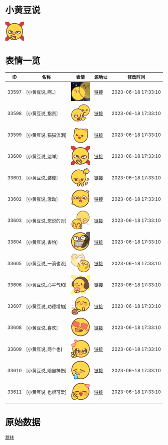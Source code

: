 # 小黄豆说

<img src="./cover.png" height="60" alt="cover" />

# 表情一览

|ID|名称|表情|源地址|修改时间|
|----|----|----|----|----|
|33597|[小黄豆说_啊..]|<img src="./pic/033597_%5B小黄豆说_啊..%5D.png" height="60" alt="啊.."/>|[链接](https://i0.hdslb.com/bfs/garb/f4da4c4eb76f6196e51a95095695967fcd58bd93.png)|2023-06-18 17:33:10|
|33598|[小黄豆说_指责]|<img src="./pic/033598_%5B小黄豆说_指责%5D.png" height="60" alt="指责"/>|[链接](https://i0.hdslb.com/bfs/garb/46c8b747a1648c0ad8eb01712d0515e48e97ae93.png)|2023-06-18 17:33:10|
|33599|[小黄豆说_猫猫流泪]|<img src="./pic/033599_%5B小黄豆说_猫猫流泪%5D.png" height="60" alt="猫猫流泪"/>|[链接](https://i0.hdslb.com/bfs/garb/c98c5fe9866c6d5926b8024e9ab263be662cb53a.png)|2023-06-18 17:33:10|
|33600|[小黄豆说_达咩]|<img src="./pic/033600_%5B小黄豆说_达咩%5D.png" height="60" alt="达咩"/>|[链接](https://i0.hdslb.com/bfs/garb/f165d57d606068360a45e9cd97226c23430430df.png)|2023-06-18 17:33:10|
|33601|[小黄豆说_装傻]|<img src="./pic/033601_%5B小黄豆说_装傻%5D.png" height="60" alt="装傻"/>|[链接](https://i0.hdslb.com/bfs/garb/6d4d9f9eb50ee9057d6e7702d15113709af2b6f7.png)|2023-06-18 17:33:10|
|33602|[小黄豆说_激动]|<img src="./pic/033602_%5B小黄豆说_激动%5D.png" height="60" alt="激动"/>|[链接](https://i0.hdslb.com/bfs/garb/15ce7be838f67409a2bb12c8810cdac793d98c0c.png)|2023-06-18 17:33:10|
|33603|[小黄豆说_您说的对]|<img src="./pic/033603_%5B小黄豆说_您说的对%5D.png" height="60" alt="您说的对"/>|[链接](https://i0.hdslb.com/bfs/garb/7abeac6f1b8458b32067cdb8b991751075216cf4.png)|2023-06-18 17:33:10|
|33604|[小黄豆说_害怕]|<img src="./pic/033604_%5B小黄豆说_害怕%5D.png" height="60" alt="害怕"/>|[链接](https://i0.hdslb.com/bfs/garb/81641ef9f923b9d7c12a0b750db60730aae0ad04.png)|2023-06-18 17:33:10|
|33605|[小黄豆说_一滴也没]|<img src="./pic/033605_%5B小黄豆说_一滴也没%5D.png" height="60" alt="一滴也没"/>|[链接](https://i0.hdslb.com/bfs/garb/e182513c934c5bdbf3dfcaf5b723a5cfa851fa2a.png)|2023-06-18 17:33:10|
|33606|[小黄豆说_心平气和]|<img src="./pic/033606_%5B小黄豆说_心平气和%5D.png" height="60" alt="心平气和"/>|[链接](https://i0.hdslb.com/bfs/garb/298eaa24de63d0080dd3a42ae7fbf729db643591.png)|2023-06-18 17:33:10|
|33607|[小黄豆说_功德增加]|<img src="./pic/033607_%5B小黄豆说_功德增加%5D.png" height="60" alt="功德增加"/>|[链接](https://i0.hdslb.com/bfs/garb/746de04f19c54be7fbdb11d5e03d23520927edf2.png)|2023-06-18 17:33:10|
|33608|[小黄豆说_喜欢]|<img src="./pic/033608_%5B小黄豆说_喜欢%5D.png" height="60" alt="喜欢"/>|[链接](https://i0.hdslb.com/bfs/garb/296e0a2c1c4db7c9e2c656143fbe6713c8fa41f0.png)|2023-06-18 17:33:10|
|33609|[小黄豆说_两个也]|<img src="./pic/033609_%5B小黄豆说_两个也%5D.png" height="60" alt="两个也"/>|[链接](https://i0.hdslb.com/bfs/garb/31c728a7cc680bff215690ff2845a8ebdc66e57e.png)|2023-06-18 17:33:10|
|33610|[小黄豆说_暗自神伤]|<img src="./pic/033610_%5B小黄豆说_暗自神伤%5D.png" height="60" alt="暗自神伤"/>|[链接](https://i0.hdslb.com/bfs/garb/e32d3a21ed2f3844a4c1d9f3affa078a9e321354.png)|2023-06-18 17:33:10|
|33611|[小黄豆说_也很可爱]|<img src="./pic/033611_%5B小黄豆说_也很可爱%5D.png" height="60" alt="也很可爱"/>|[链接](https://i0.hdslb.com/bfs/garb/03b5881de04162e2fa5f9727e80e055a1e3e2a9d.png)|2023-06-18 17:33:10|

# 原始数据

[跳转](./raw.json)

